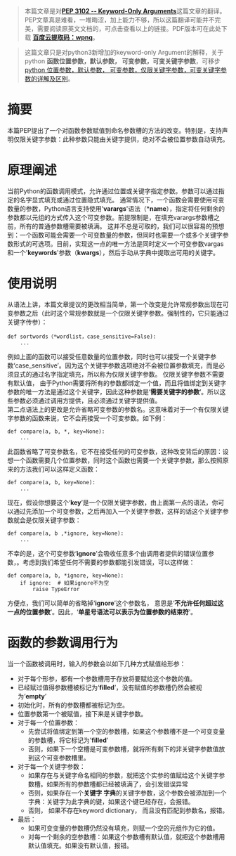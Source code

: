 

> 本篇文章是对[**PEP 3102 -- Keyword-Only Arguments**](https://www.python.org/dev/peps/pep-3102/)这篇文章的翻译。PEP文章真是难看，一堆晦涩，加上能力不够，所以这篇翻译可能并不完美，需要阅读原英文文档的，可点击查看以上的链接。PDF版本可在此处下载 [**百度云提取码：wpnq**](https://pan.baidu.com/s/1EMfffaovVkJuqiUKk3VbuA)。

> 这篇文章只是对python3新增加的keyword-only Argument的解释，关于python **函数位置参数，默认参数， 可变参数，可变关键字参数**，可移步[python 位置参数，默认参数， 可变参数，仅限关键字参数，可变关键字参数的详解及区别](https://blog.csdn.net/littleRpl/article/details/89497670)。


# 摘要
本篇PEP提出了一个对函数参数赋值到命名参数槽的方法的改变。特别是，支持声明仅限关键字参数：此种参数只能由关键字提供，绝对不会被位置参数自动填充。

# 原理阐述
当前Python的函数调用模式，允许通过位置或关键字指定参数。参数可以通过指定的名字显式填充或通过位置隐式填充。
通常情况下，一个函数会需要使用可变数量的参数，Python语言支持使用'**varargs**'语法（***name**），指定将任何剩余的参数都以元组的方式传入这个可变参数。前提限制是，在填充varargs参数槽之前，所有的普通参数槽需要被填满。
这并不总是可取的，我们可以很容易的预想到：一个函数可能会需要一个可变数量的参数，但同时也需要一个或多个关键字参数形式的可选项。目前，实现这一点的唯一方法是同时定义一个可变参数vargas和一个'**keywords**'参数（**kwargs**），然后手动从字典中提取出可用的关键字。<br>
# 使用说明
从语法上讲，本篇文章提议的更改相当简单，第一个改变是允许常规参数出现在可变参数之后（此时这个常规参数就是一个仅限关键字参数。强制性的，它只能通过关键字传参）：
```
def sortwords（*wordlist，case_sensitive=False):
	...
```
例如上面的函数可以接受任意数量的位置参数，同时也可以接受一个关键字参数‘case_sensitive’。因为这个关键字参数选项绝对不会被位置参数填充，而是必须显式的通过名字指定填充，所以称为仅限关键字参数。
仅限关键字参数不需要有默认值， 由于Python需要将所有的参数都绑定一个值，而且将值绑定到关键字参数的唯一方法是通过这个关键字，因此这种参数是‘**需要关键字的参数**’。所以这些参数必须通过调用方提供，且必须通过关键字提供值。<br>
第二点语法上的更改是允许省略可变参数的参数名。这意味着对于一个有仅限关键字参数的函数来说，它不会再接受一个可变参数。如下例：
```
def compare(a, b, *, key=None):
	...
```
此函数省略了可变参数名，它不在接受任何的可变参数，这种改变背后的原因：设想一个函数需要几个位置参数，同时这个函数也需要一个关键字参数，那么按照原来的方法我们可以这样定义函数：
```
def compare(a, b, key=None):
	...
```
现在，假设你想要这个‘**key**’是一个仅限关键字参数，由上面第一点的语法，你可以通过先添加一个可变参数，之后再加入一个关键字参数，这样的话这个关键字参数就会是仅限关键字参数：
```
def compare(a, b ,*ignore, key=None):
	...
```
不幸的是，这个可变参数‘**ignore**’会吸收任意多个由调用者提供的错误位置参数，。考虑到我们希望任何不需要的参数都能引发错误，可以这样做：
```
def compare(a, b, *ignore, key=None):
	if ignore:  # 如果ignore不为空
		raise TypeError
```
方便点，我们可以简单的省略掉‘**ignore**’这个参数名， 意思是‘**不允许任何超过这一点的位置参数**’。因此，‘**单星号语法可以表示为位置参数的结束符**’。<br>
# 函数的参数调用行为
当一个函数被调用时，输入的参数会以如下几种方式赋值给形参：<br>
 - 对于每个形参，都有一个参数槽用于存放将要赋给这个参数的值。
 - 已经赋过值得参数槽被标记为‘**filled**’，没有赋值的参数槽仍然会被视为‘**empty**’
 - 初始化时，所有的参数槽都被标记为空。
 - 位置参数第一个被赋值，接下来是关键字参数。
 -  对于每一个位置参数：
 	- 先尝试将值绑定到第一个空的参数槽，如果这个参数槽不是一个可变变量的参数槽，将它标记为'**filled**'
 	- 否则，如果下一个空槽是可变参数槽，就将所有剩下的非关键字参数值放到这个可变参数槽里。
 - 对于每一个关键字参数：
 	- 如果存在与关键字命名相同的参数，就把这个实参的值赋给这个关键字参数槽。如果所有的参数槽都已经被填满了，会引发错误异常
 	- 否则，如果存在一个**关键字 字典**的关键字参数，这个参数会被添加到一个字典：关键字为此字典的键，如果这个键已经存在，会报错。
 	- 否则， 如果不存在keyword dictionary， 而且没有匹配到参数名，报错。
 - 最后：
 	- 如果可变变量的参数槽仍然没有填充，则赋一个空的元组作为它的值。
 	- 对每一个剩余的空参数槽：如果这个参数槽有默认值，就把这个参数槽用默认值填充。如果没有默认值，报错。

